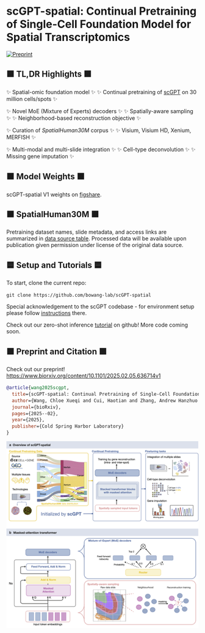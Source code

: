 # scGPT-spatial: Continual Pretraining of Single-Cell Foundation Model for Spatial Transcriptomics 

[![Preprint](https://img.shields.io/badge/preprint-available-brightgreen)](https://www.biorxiv.org/content/10.1101/2025.02.05.636714v1) &nbsp;

## 🟩 </ins>TL,DR Highlights 🟩

✨ Spatial-omic foundation model ✨ ✨ Continual pretraining of [scGPT](https://github.com/bowang-lab/scGPT) on 30 million cells/spots ✨ 


✨ Novel MoE (Mixture of Experts) decoders ✨ ✨ Spatially-aware sampling ✨ ✨ Neighborhood-based reconstruction objective ✨ 


✨ Curation of *SpatialHuman30M* corpus ✨ ✨ Visium, Visium HD, Xenium, MERFISH ✨


✨ Multi-modal and multi-slide integration ✨ ✨ Cell-type deconvolution ✨ ✨ Missing gene imputation ✨


## 🟧 Model Weights 🟧

scGPT-spatial V1 weights on [figshare](https://figshare.com/articles/software/scGPT-spatial_V1_Model_Weights/28356068?file=52163879).

## 🟫 SpatialHuman30M 🟫
Pretraining dataset names, slide metadata, and access links are summarized in [data source table](https://figshare.com/articles/dataset/Pretraining_Data_Sources_for_SpatialHuman30M/28405961?file=52318895). Processed data will be available upon publication given permission under license of the original data source.

## 🟦 Setup and Tutorials 🟦
To start, clone the current repo:

`git clone https://github.com/bowang-lab/scGPT-spatial`

Special acknowledgement to the scGPT codebase - for environment setup please follow [instructions](https://github.com/bowang-lab/scGPT) there.

Check out our zero-shot inference [tutorial](https://github.com/bowang-lab/scGPT-spatial/tree/main/tutorials) on github! More code coming soon.

## 🟪 Preprint and Citation 🟪

Check out our preprint! https://www.biorxiv.org/content/10.1101/2025.02.05.636714v1

```bibtex
@article{wang2025scgpt,
  title={scGPT-spatial: Continual Pretraining of Single-Cell Foundation Model for Spatial Transcriptomics},
  author={Wang, Chloe Xueqi and Cui, Haotian and Zhang, Andrew Hanzhuo and Xie, Ronald and Goodarzi, Hani and Wang, Bo},
  journal={bioRxiv},
  pages={2025--02},
  year={2025},
  publisher={Cold Spring Harbor Laboratory}
}
```

![scGPT-spatial workflow](images/Fig1.png)

